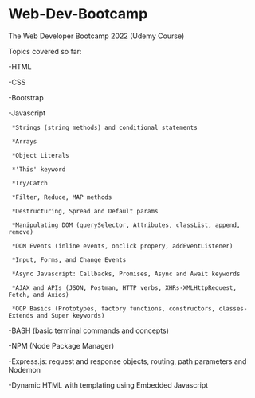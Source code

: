 # Web-Dev-Bootcamp
The Web Developer Bootcamp 2022 (Udemy Course)

Topics covered so far:

-HTML

-CSS

-Bootstrap

-Javascript

     *Strings (string methods) and conditional statements
  
     *Arrays
  
     *Object Literals
     
     *'This' keyword
     
     *Try/Catch
     
     *Filter, Reduce, MAP methods
     
     *Destructuring, Spread and Default params
     
     *Manipulating DOM (querySelector, Attributes, classList, append, remove)
     
     *DOM Events (inline events, onclick propery, addEventListener)
     
     *Input, Forms, and Change Events
     
     *Async Javascript: Callbacks, Promises, Async and Await keywords
     
     *AJAX and APIs (JSON, Postman, HTTP verbs, XHRs-XMLHttpRequest, Fetch, and Axios)
     
     *OOP Basics (Prototypes, factory functions, constructors, classes-Extends and Super keywords)
     
-BASH (basic terminal commands and concepts)

-NPM (Node Package Manager)

-Express.js: request and response objects, routing, path parameters and Nodemon

-Dynamic HTML with templating using Embedded Javascript

